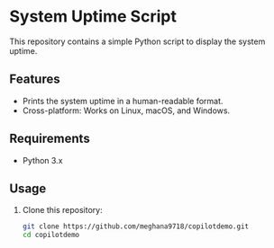 # System Uptime Script

This repository contains a simple Python script to display the system uptime.

## Features

- Prints the system uptime in a human-readable format.
- Cross-platform: Works on Linux, macOS, and Windows.

## Requirements

- Python 3.x

## Usage

1. Clone this repository:

   ```bash
   git clone https://github.com/meghana9718/copilotdemo.git
   cd copilotdemo

